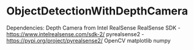 # ObjectDetectionWithDepthCamera

Dependencies:
Depth Camera from Intel RealSense
RealSense SDK - https://www.intelrealsense.com/sdk-2/
pyrealsense2 - https://pypi.org/project/pyrealsense2/
OpenCV
matplotlib
numpy
